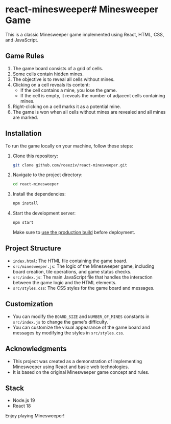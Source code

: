 # react-minesweeper# Minesweeper Game

This is a classic Minesweeper game implemented using React, HTML, CSS, and JavaScript.

## Game Rules

1. The game board consists of a grid of cells.
2. Some cells contain hidden mines.
3. The objective is to reveal all cells without mines.
4. Clicking on a cell reveals its content:
   - If the cell contains a mine, you lose the game.
   - If the cell is empty, it reveals the number of adjacent cells containing mines.
5. Right-clicking on a cell marks it as a potential mine.
6. The game is won when all cells without mines are revealed and all mines are marked.

## Installation

To run the game locally on your machine, follow these steps:

1. Clone this repository:

   ```sh
   git clone github.com/roeeziv/react-minesweeper.git
   ```

2. Navigate to the project directory:

   ```sh
   cd react-minesweeper
   ```

3. Install the dependencies:

   ```sh
   npm install
   ```

4. Start the development server:

   ```sh
   npm start
   ```
    Make sure to [use the production build](https://reactjs.org/docs/optimizing-performance.html#use-the-production-build) before deployment.

## Project Structure

- `index.html`: The HTML file containing the game board.
- `src/minesweeper.js`: The logic of the Minesweeper game, including board creation, tile operations, and game status checks.
- `src/index.js`: The main JavaScript file that handles the interaction between the game logic and the HTML elements.
- `src/styles.css`: The CSS styles for the game board and messages.

## Customization

- You can modify the `BOARD_SIZE` and `NUMBER_OF_MINES` constants in `src/index.js` to change the game's difficulty.
- You can customize the visual appearance of the game board and messages by modifying the styles in `src/styles.css`.

## Acknowledgments

- This project was created as a demonstration of implementing Minesweeper using React and basic web technologies.
- It is based on the original Minesweeper game concept and rules.

## Stack

-   Node.js 19
-   React 18


Enjoy playing Minesweeper!


